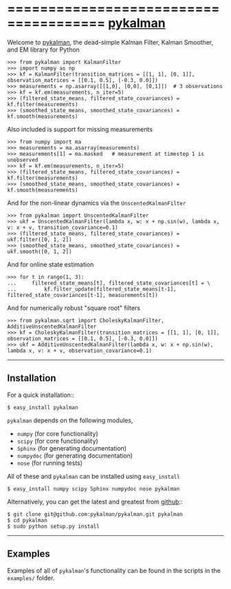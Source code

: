 ======================================
[pykalman](http://pykalman.github.com)
======================================

Welcome to [pykalman](http://pykalman.github.com), the dead-simple Kalman
Filter, Kalman Smoother, and EM library for Python

    >>> from pykalman import KalmanFilter
    >>> import numpy as np
    >>> kf = KalmanFilter(transition_matrices = [[1, 1], [0, 1]], observation_matrices = [[0.1, 0.5], [-0.3, 0.0]])
    >>> measurements = np.asarray([[1,0], [0,0], [0,1]])  # 3 observations
    >>> kf = kf.em(measurements, n_iter=5)
    >>> (filtered_state_means, filtered_state_covariances) = kf.filter(measurements)
    >>> (smoothed_state_means, smoothed_state_covariances) = kf.smooth(measurements)

Also included is support for missing measurements

    >>> from numpy import ma
    >>> measurements = ma.asarray(measurements)
    >>> measurements[1] = ma.masked   # measurement at timestep 1 is unobserved
    >>> kf = kf.em(measurements, n_iter=5)
    >>> (filtered_state_means, filtered_state_covariances) = kf.filter(measurements)
    >>> (smoothed_state_means, smoothed_state_covariances) = kf.smooth(measurements)

And for the non-linear dynamics via the `UnscentedKalmanFilter`

    >>> from pykalman import UnscentedKalmanFilter
    >>> ukf = UnscentedKalmanFilter(lambda x, w: x + np.sin(w), lambda x, v: x + v, transition_covariance=0.1)
    >>> (filtered_state_means, filtered_state_covariances) = ukf.filter([0, 1, 2])
    >>> (smoothed_state_means, smoothed_state_covariances) = ukf.smooth([0, 1, 2])

And for online state estimation

    >>> for t in range(1, 3):
    ...     filtered_state_means[t], filtered_state_covariances[t] = \
    ...         kf.filter_update(filtered_state_means[t-1], filtered_state_covariances[t-1], measurements[t])

And for numerically robust "square root" filters

    >>> from pykalman.sqrt import CholeskyKalmanFilter, AdditiveUnscentedKalmanFilter
    >>> kf = CholeskyKalmanFilter(transition_matrices = [[1, 1], [0, 1]], observation_matrices = [[0.1, 0.5], [-0.3, 0.0]])
    >>> ukf = AdditiveUnscentedKalmanFilter(lambda x, w: x + np.sin(w), lambda x, v: x + v, observation_covariance=0.1)

------------
Installation
------------

For a quick installation::

    $ easy_install pykalman

`pykalman` depends on the following modules,

* `numpy`     (for core functionality)
* `scipy`     (for core functionality)
* `Sphinx`    (for generating documentation)
* `numpydoc`  (for generating documentation)
* `nose`      (for running tests)

All of these and `pykalman` can be installed using `easy_install`

    $ easy_install numpy scipy Sphinx numpydoc nose pykalman

Alternatively, you can get the latest and greatest from
[github](https://github.com/pykalman/pykalman)::

    $ git clone git@github.com:pykalman/pykalman.git pykalman
    $ cd pykalman
    $ sudo python setup.py install


--------
Examples
--------

Examples of all of `pykalman`'s functionality can be found in the scripts in
the `examples/` folder.
